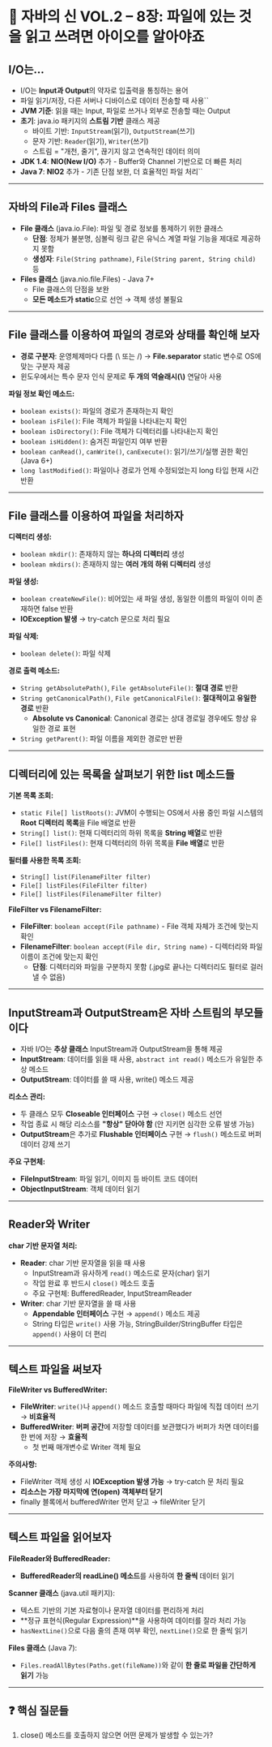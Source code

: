 # 📘 자바의 신 VOL.2 – 8장: 파일에 있는 것을 읽고 쓰려면 아이오를 알아야죠

## I/O는…
- I/O는 **Input과 Output**의 약자로 입출력을 통칭하는 용어
- 파일 읽기/저장, 다른 서버나 디바이스로 데이터 전송할 때 사용``
- **JVM 기준**: 읽을 때는 Input, 파일로 쓰거나 외부로 전송할 때는 Output
- **초기**: java.io 패키지의 **스트림 기반** 클래스 제공
    - 바이트 기반: `InputStream`(읽기), `OutputStream`(쓰기)
    - 문자 기반: `Reader`(읽기), `Writer`(쓰기)
    - 스트림 = "개천, 줄기", 끊기지 않고 연속적인 데이터 의미
- **JDK 1.4**: **NIO(New I/O)** 추가 - Buffer와 Channel 기반으로 더 빠른 처리
- **Java 7**: **NIO2** 추가 - 기존 단점 보완, 더 효율적인 파일 처리``

---

## 자바의 File과 Files 클래스
- **File 클래스** (java.io.File): 파일 및 경로 정보를 통제하기 위한 클래스
    - **단점**: 정체가 불분명, 심볼릭 링크 같은 유닉스 계열 파일 기능을 제대로 제공하지 못함
    - **생성자**: `File(String pathname)`, `File(String parent, String child)` 등
- **Files 클래스** (java.nio.file.Files) - Java 7+
    - File 클래스의 단점을 보완
    - **모든 메소드가 static**으로 선언 → 객체 생성 불필요

---

## File 클래스를 이용하여 파일의 경로와 상태를 확인해 보자
- **경로 구분자**: 운영체제마다 다름 (\ 또는 /) → **File.separator** static 변수로 OS에 맞는 구분자 제공
- 윈도우에서는 특수 문자 인식 문제로 **두 개의 역슬래시(\\)** 연달아 사용

**파일 정보 확인 메소드:**
- `boolean exists()`: 파일의 경로가 존재하는지 확인
- `boolean isFile()`: File 객체가 파일을 나타내는지 확인
- `boolean isDirectory()`: File 객체가 디렉터리를 나타내는지 확인
- `boolean isHidden()`: 숨겨진 파일인지 여부 반환
- `boolean canRead()`, `canWrite()`, `canExecute()`: 읽기/쓰기/실행 권한 확인 (Java 6+)
- `long lastModified()`: 파일이나 경로가 언제 수정되었는지 long 타입 현재 시간 반환

---

## File 클래스를 이용하여 파일을 처리하자
**디렉터리 생성:**
- `boolean mkdir()`: 존재하지 않는 **하나의 디렉터리** 생성
- `boolean mkdirs()`: 존재하지 않는 **여러 개의 하위 디렉터리** 생성

**파일 생성:**
- `boolean createNewFile()`: 비어있는 새 파일 생성, 동일한 이름의 파일이 이미 존재하면 false 반환
- **IOException 발생** → try-catch 문으로 처리 필요

**파일 삭제:**
- `boolean delete()`: 파일 삭제

**경로 출력 메소드:**
- `String getAbsolutePath()`, `File getAbsoluteFile()`: **절대 경로** 반환
- `String getCanonicalPath()`, `File getCanonicalFile()`: **절대적이고 유일한 경로** 반환
    - **Absolute vs Canonical**: Canonical 경로는 상대 경로일 경우에도 항상 유일한 경로 표현
- `String getParent()`: 파일 이름을 제외한 경로만 반환

---

## 디렉터리에 있는 목록을 살펴보기 위한 list 메소드들
**기본 목록 조회:**
- `static File[] listRoots()`: JVM이 수행되는 OS에서 사용 중인 파일 시스템의 **Root 디렉터리 목록**을 File 배열로 반환
- `String[] list()`: 현재 디렉터리의 하위 목록을 **String 배열**로 반환
- `File[] listFiles()`: 현재 디렉터리의 하위 목록을 **File 배열**로 반환

**필터를 사용한 목록 조회:**
- `String[] list(FilenameFilter filter)`
- `File[] listFiles(FileFilter filter)`
- `File[] listFiles(FilenameFilter filter)`

**FileFilter vs FilenameFilter:**
- **FileFilter**: `boolean accept(File pathname)` - File 객체 자체가 조건에 맞는지 확인
- **FilenameFilter**: `boolean accept(File dir, String name)` - 디렉터리와 파일 이름이 조건에 맞는지 확인
    - **단점**: 디렉터리와 파일을 구분하지 못함 (.jpg로 끝나는 디렉터리도 필터로 걸러낼 수 없음)

---

## InputStream과 OutputStream은 자바 스트림의 부모들이다
- 자바 I/O는 **추상 클래스** InputStream과 OutputStream을 통해 제공
- **InputStream**: 데이터를 읽을 때 사용, `abstract int read()` 메소드가 유일한 추상 메소드
- **OutputStream**: 데이터를 쓸 때 사용, write() 메소드 제공

**리소스 관리:**
- 두 클래스 모두 **Closeable 인터페이스** 구현 → `close()` 메소드 선언
- 작업 종료 시 해당 리소스를 **"항상" 닫아야 함** (안 지키면 심각한 오류 발생 가능)
- **OutputStream**은 추가로 **Flushable 인터페이스** 구현 → `flush()` 메소드로 버퍼 데이터 강제 쓰기

**주요 구현체:**
- **FileInputStream**: 파일 읽기, 이미지 등 바이트 코드 데이터
- **ObjectInputStream**: 객체 데이터 읽기

---

## Reader와 Writer
**char 기반 문자열 처리:**
- **Reader**: char 기반 문자열을 읽을 때 사용
    - InputStream과 유사하게 `read()` 메소드로 문자(char) 읽기
    - 작업 완료 후 반드시 `close()` 메소드 호출
    - 주요 구현체: BufferedReader, InputStreamReader
- **Writer**: char 기반 문자열을 쓸 때 사용
    - **Appendable 인터페이스** 구현 → `append()` 메소드 제공
    - String 타입은 `write()` 사용 가능, StringBuilder/StringBuffer 타입은 `append()` 사용이 더 편리

---

## 텍스트 파일을 써보자
**FileWriter vs BufferedWriter:**
- **FileWriter**: `write()`나 `append()` 메소드 호출할 때마다 파일에 직접 데이터 쓰기 → **비효율적**
- **BufferedWriter**: **버퍼 공간**에 저장할 데이터를 보관했다가 버퍼가 차면 데이터를 한 번에 저장 → **효율적**
    - 첫 번째 매개변수로 Writer 객체 필요

**주의사항:**
- FileWriter 객체 생성 시 **IOException 발생 가능** → try-catch 문 처리 필요
- **리소스는 가장 마지막에 연(open) 객체부터 닫기**
- finally 블록에서 bufferedWriter 먼저 닫고 → fileWriter 닫기

---

## 텍스트 파일을 읽어보자
**FileReader와 BufferedReader:**
- **BufferedReader의 readLine() 메소드**를 사용하여 **한 줄씩** 데이터 읽기

**Scanner 클래스** (java.util 패키지):
- 텍스트 기반의 기본 자료형이나 문자열 데이터를 편리하게 처리
- **정규 표현식(Regular Expression)**을 사용하여 데이터를 잘라 처리 가능
- `hasNextLine()`으로 다음 줄의 존재 여부 확인, `nextLine()`으로 한 줄씩 읽기

**Files 클래스** (Java 7):
- `Files.readAllBytes(Paths.get(fileName))`와 같이 **한 줄로 파일을 간단하게 읽기** 가능

---

## ❓ 핵심 질문들
1. close() 메소드를 호출하지 않으면 어떤 문제가 발생할 수 있는가?
